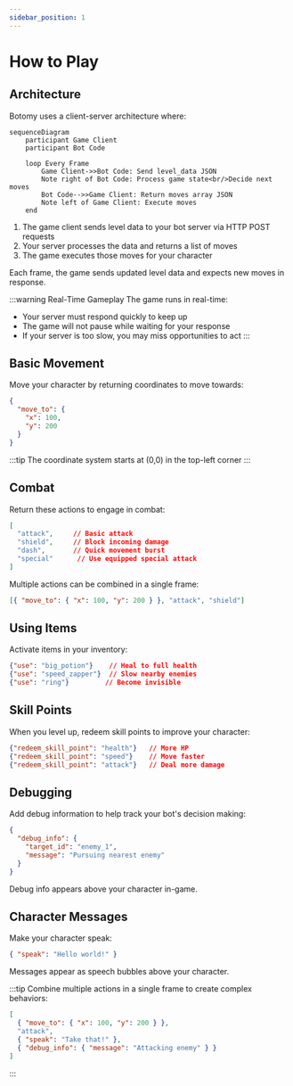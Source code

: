```yaml
---
sidebar_position: 1
---
```


# How to Play

## Architecture

Botomy uses a client-server architecture where:

```mermaid
sequenceDiagram
    participant Game Client
    participant Bot Code

    loop Every Frame
        Game Client->>Bot Code: Send level_data JSON
        Note right of Bot Code: Process game state<br/>Decide next moves
        Bot Code-->>Game Client: Return moves array JSON
        Note left of Game Client: Execute moves
    end
```

1. The game client sends level data to your bot server via HTTP POST requests
2. Your server processes the data and returns a list of moves
3. The game executes those moves for your character

Each frame, the game sends updated level data and expects new moves in response.

:::warning Real-Time Gameplay
The game runs in real-time:

- Your server must respond quickly to keep up
- The game will not pause while waiting for your response
- If your server is too slow, you may miss opportunities to act
  :::

## Basic Movement

Move your character by returning coordinates to move towards:

```json
{
  "move_to": {
    "x": 100,
    "y": 200
  }
}
```

:::tip
The coordinate system starts at (0,0) in the top-left corner
:::

## Combat

Return these actions to engage in combat:

```json
[
  "attack",     // Basic attack
  "shield",     // Block incoming damage
  "dash",       // Quick movement burst
  "special"      // Use equipped special attack
]
```

Multiple actions can be combined in a single frame:

```json
[{ "move_to": { "x": 100, "y": 200 } }, "attack", "shield"]
```

## Using Items

Activate items in your inventory:

```json
{"use": "big_potion"}    // Heal to full health
{"use": "speed_zapper"}  // Slow nearby enemies
{"use": "ring"}         // Become invisible
```

## Skill Points

When you level up, redeem skill points to improve your character:

```json
{"redeem_skill_point": "health"}   // More HP
{"redeem_skill_point": "speed"}    // Move faster
{"redeem_skill_point": "attack"}   // Deal more damage
```

## Debugging

Add debug information to help track your bot's decision making:

```json
{
  "debug_info": {
    "target_id": "enemy_1",
    "message": "Pursuing nearest enemy"
  }
}
```

Debug info appears above your character in-game.

## Character Messages

Make your character speak:

```json
{ "speak": "Hello world!" }
```

Messages appear as speech bubbles above your character.

:::tip
Combine multiple actions in a single frame to create complex behaviors:

```json
[
  { "move_to": { "x": 100, "y": 200 } },
  "attack",
  { "speak": "Take that!" },
  { "debug_info": { "message": "Attacking enemy" } }
]
```

:::
